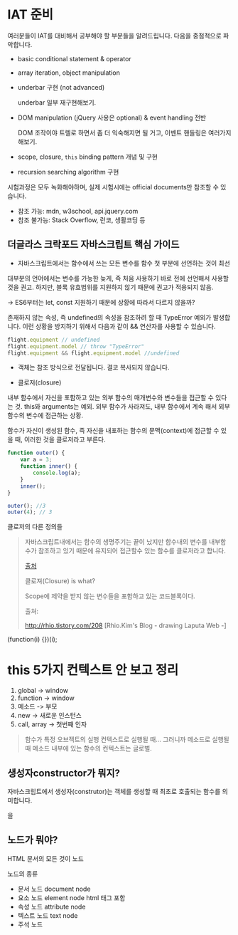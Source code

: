 # IAT 준비

여러분들이 IAT를 대비해서 공부해야 할 부분들을 알려드립니다.
다음을 중점적으로 파악합니다.

- basic conditional statement & operator

- array iteration, object manipulation

- underbar 구현 (not advanced)

  underbar 일부 재구현해보기.

- DOM manipulation (jQuery 사용은 optional) & event handling 전반

  DOM 조작이야 트렐로 하면서 좀 더 익숙해지면 될 거고, 이벤트 핸들링은 여러가지 해보기.

- scope, closure, `this` binding pattern 개념 및 구현

- recursion searching algorithm 구현



시험과정은 모두 녹화해야하며, 실제 시험시에는 official documents만 참조할 수 있습니다.

- 참조 가능: mdn, w3school, api.jquery.com
- 참조 불가능: Stack Overflow, 런코, 생활코딩 등



## 더글라스 크락포드 자바스크립트 핵심 가이드

- 자바스크립트에서는 함수에서 쓰는 모든 변수를 함수 첫 부분에 선언하는 것이 최선

대부분의 언어에서는 변수를 가능한 늦게, 즉 처음 사용하기 바로 전에 선언해서 사용할 것을 권고. 하지만, 블록 유효범위를 지원하지 않기 때문에 권고가 적용되지 않음. 

-> ES6부터는 let, const 지원하기 때문에 상황에 따라서 다르지 않을까?



존재하지 않는 속성, 즉 undefined의 속성을 참조하려 할 때 TypeError 예외가 발생합니다. 이런 상황을 방지하기 위해서 다음과 같이 && 연산자를 사용할 수 있습니다.

```javascript
flight.equipment // undefined
flight.equipment.model // throw "TypeError"
flight.equipment && flight.equipment.model //undefined
```

- 객체는 참조 방식으로 전달됩니다. 결코 복사되지 않습니다.



- 클로저(closure)

내부 함수에서 자신을 포함하고 있는 외부 함수의 매개변수와 변수들을 접근할 수 있다는 것. this와 arguments는 예외. 외부 함수가 사라져도, 내부 함수에서 계속 해서 외부 함수의 변수에 접근하는 상황.

함수가 자신이 생성된 함수, 즉 자신을 내포하는 함수의 문맥(context)에 접근할 수 있을 때, 이러한 것을 클로저라고 부른다.

```javascript
function outer() {
    var a = 3;
    function inner() {
        console.log(a);
    }
    inner();
}

outer(); //3
outer(4); // 3
```

클로저의 다른 정의들

> 자바스크립트내에서는 함수의 생명주기는 끝이 났지만 함수내의 변수를 내부함수가 참조하고 있기 때문에 유지되어 접근할수 있는 함수를 클로저라고 합니다.
>
> [출처](https://blog.outsider.ne.kr/506)
>
> 클로져(Closure) is what?
>
> Scope에 제약을 받지 않는 변수들을 포함하고 있는 코드블록이다.
>
> 출처: 
>
> http://rhio.tistory.com/208  [Rhio.Kim's Blog - drawing Laputa Web -]

(function(i) {})(i);

# this 5가지 컨텍스트 안 보고 정리

1. global -> window
2. function -> window
3. 메소드 -> 부모 
4. new -> 새로운 인스턴스
5. call, array -> 첫번째 인자



> 함수가 특정 오브젝트의 실행 컨텍스트로 실행될 때... 그러니까 메소드로 실행될 때 메소드 내부에 있는 함수의 컨텍스트는 글로벌.



## 생성자constructor가 뭐지?

자바스크립트에서 생성자(construtor)는 객체를 생성할 때 최초로 호출되는 함수를 의미합니다.

을



## 노드가 뭐야?

  HTML 문서의 모든 것이 노드

노드의 종류

- 문서 노드 document node
- 요소 노드 element node html 태그 포함
- 속성 노드 attribute node
- 텍스트 노드 text node
- 주석 노드
